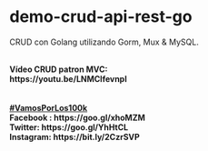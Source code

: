 # demo-crud-api-rest-go
CRUD con Golang utilizando Gorm, Mux & MySQL.

<br>
<b>Vídeo CRUD patron MVC:</b><br>
<b>https://youtu.be/LNMClfevnpI</b><br>
<br>

<br>
<b><a href="https://goo.gl/v2Oej4" target="_blank">#VamosPorLos100k</a><b>
<br>
Facebook : https://goo.gl/xhoMZM<br>
Twitter: https://goo.gl/YhHtCL<br>
Instagram: https://bit.ly/2CzrSVP<br>

